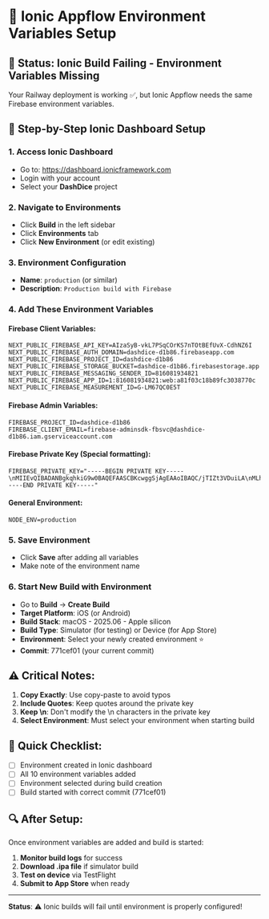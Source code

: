 # 📱 Ionic Appflow Environment Variables Setup

## 🚨 Status: Ionic Build Failing - Environment Variables Missing

Your Railway deployment is working ✅, but Ionic Appflow needs the same Firebase environment variables.

## 🎯 Step-by-Step Ionic Dashboard Setup

### 1. **Access Ionic Dashboard**
- Go to: https://dashboard.ionicframework.com
- Login with your account
- Select your **DashDice** project

### 2. **Navigate to Environments**
- Click **Build** in the left sidebar
- Click **Environments** tab
- Click **New Environment** (or edit existing)

### 3. **Environment Configuration**
- **Name**: `production` (or similar)
- **Description**: `Production build with Firebase`

### 4. **Add These Environment Variables**

#### Firebase Client Variables:
```
NEXT_PUBLIC_FIREBASE_API_KEY=AIzaSyB-vkL7PSqCOrKS7nTOtBEfUvX-CdhNZ6I
NEXT_PUBLIC_FIREBASE_AUTH_DOMAIN=dashdice-d1b86.firebaseapp.com
NEXT_PUBLIC_FIREBASE_PROJECT_ID=dashdice-d1b86
NEXT_PUBLIC_FIREBASE_STORAGE_BUCKET=dashdice-d1b86.firebasestorage.app
NEXT_PUBLIC_FIREBASE_MESSAGING_SENDER_ID=816081934821
NEXT_PUBLIC_FIREBASE_APP_ID=1:816081934821:web:a81f03c18b89fc3038770c
NEXT_PUBLIC_FIREBASE_MEASUREMENT_ID=G-LM67QC0E5T
```

#### Firebase Admin Variables:
```
FIREBASE_PROJECT_ID=dashdice-d1b86
FIREBASE_CLIENT_EMAIL=firebase-adminsdk-fbsvc@dashdice-d1b86.iam.gserviceaccount.com
```

#### Firebase Private Key (Special formatting):
```
FIREBASE_PRIVATE_KEY="-----BEGIN PRIVATE KEY-----\nMIIEvQIBADANBgkqhkiG9w0BAQEFAASCBKcwggSjAgEAAoIBAQC/jTIZt3VDuiLA\nMLh6iexsRoSKfSl1CCqDjmfrTg98LauANayY/ai7Ot/ggsBtYlJxqwjp1bgpGDMD\nxtiWZwGLZdgO6FKwae623h4hqGmEq+/mpV6ypjItlCqck3l5HgmSid//9I3FcvRD\nrr2F5jnewjlkpxyVIunVOf8lbnVLompql82Qudt8Hcbho/snfzrRzvBaLJPxDEjY\nzTC70Cvjy23QoEUjw6Mt6saFgCTKOchuc0yP8PpG0UCNz+25pzCBc4BewIblnAFd\nda1RKQOzcBwy6WkhDhtezMqQN5A3M+Z2DIZKPAT+Q0bE9vfAI2Qy+wcKxXjDWHJf\nyfcHVSPBAgMBAAECggEAI6KAz4fxqMfX7ykhKKq/8OStg5YFQGBkiFTVwFClUNSu\nMwvJMC0AVtR9EadBZRgFfl/zKI051WtLEkjLwi8nemdX6m4N9APBBQQNVvWdq7DQ\n0HezRkjkzNXjl31X+9A6t6guo887EKByEKVRXLeXzHkVdEQibRwxpBlF/hCugYND\nEGESR3G2n01D61JZ9VghBXEbZhYY+k6MyB803g0i59hJU3D+wNW2l4LUkDJRCTwd\n690JAfzdA8vdUk6xdni09Cu7fbWxpugMCwBTSjM5SvcpTM5ghdYPAX0HS8Aj4B7e\nY295lZO4Lx1suH6zgzxVcr2/KKX3iOxvXnHy3HiOAQKBgQDnSW+WTAcCB6cgV+2G\n5kDpg6B4NTnaSg95k6ddlOUm0rJPznbFn5sNnuyUNaA7gDxM9XHQY5tsfXvWVGKn\nDez/8ci8B5ZlQodEPogDtCNUHfAdK2C7bWxOb93MQZUerfyjOxT5KbcdQ69+16Uq\n+3v5TF26Xys49PEEoI+hU7qOZQKBgQDUBNmLwD9SCuQa72BWh2oxxr7p4g+jInZH\nESiTYKkm5NpEu7rr/gR7E3+fb09sZ/NA2TIYwAhN8MpOCs/38ryjMD2Wc7I1MajV\nlO0GyedgVf6QFHmd0rzpVM/mmxOrULehQA0de57SKwFkBfDKtjYEc/xV8V/J6IZ/\nqQbn4GHsLQKBgAxYRRZ2lGEtW2REjS8IFyrfla8U2DOohE7u7J34FosN7+qGkJxX\nuoTtmJ8IhbbnT1CkQSDoUCFoSTXVZzaXbbDzjM1McmCRPnsMA2J/OOuCdZB5Aj6+\nxmshWWtPjNAIZVWpD6OE8HslY7aXd/9lUOarhs0tyzbNDBg9Ia1wtKJpAoGBAJUX\ny/uQd3a0HfArAS4YD79tKXfC9ogbhd033ba1tH2bVTocYbfuayw5a/esCMgM2Wxy\nz93DvJNCjqEOzWxpD+oZ1FVmip0JjNaU4ZFyjfiawGaFX3hyZ1IVyBU8XDqOinMk\nXZSsB+V3RIUYAFoshBPhlELDeD69+0buj+KjUXkJAoGAJov/4Q5bo48iD8eE0zIj\nenMy6PJbcXk+zEb+9wfWsnB0rEvli0+/IDm03ccsQfatan5BzfnhZYw5w1XzZl/F\nVSfixxwdQB8nyfnwgxfob7oEivaeb7tzXZyE7VRK1HkK2RHLFDIto4+3+FZkyprt\nVaSunagBr19MhxVlcAv4rhY=\n-----END PRIVATE KEY-----"
```

#### General Environment:
```
NODE_ENV=production
```

### 5. **Save Environment**
- Click **Save** after adding all variables
- Make note of the environment name

### 6. **Start New Build with Environment**
- Go to **Build** → **Create Build**
- **Target Platform**: iOS (or Android)
- **Build Stack**: macOS - 2025.06 - Apple silicon
- **Build Type**: Simulator (for testing) or Device (for App Store)
- **Environment**: Select your newly created environment ⭐
- **Commit**: 771cef01 (your current commit)

## ⚠️ Critical Notes:

1. **Copy Exactly**: Use copy-paste to avoid typos
2. **Include Quotes**: Keep quotes around the private key
3. **Keep \n**: Don't modify the \n characters in the private key
4. **Select Environment**: Must select your environment when starting build

## 🎯 Quick Checklist:

- [ ] Environment created in Ionic dashboard
- [ ] All 10 environment variables added
- [ ] Environment selected during build creation
- [ ] Build started with correct commit (771cef01)

## 🔍 After Setup:

Once environment variables are added and build is started:
1. **Monitor build logs** for success
2. **Download .ipa file** if simulator build
3. **Test on device** via TestFlight
4. **Submit to App Store** when ready

---

**Status**: ⚠️ Ionic builds will fail until environment is properly configured!
